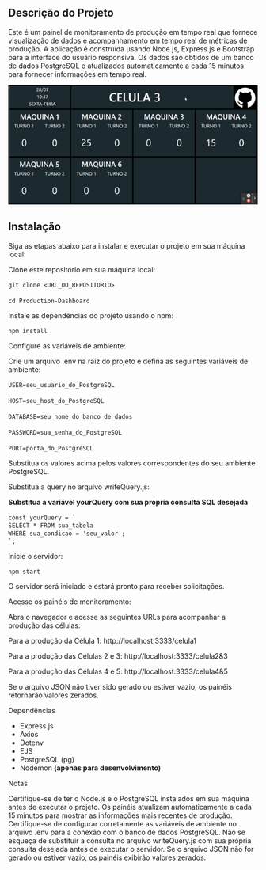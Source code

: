 

## Descrição do Projeto

Este é um painel de monitoramento de produção em tempo real que fornece visualização de dados e acompanhamento em tempo real de métricas de produção. A aplicação é construída usando Node.js, Express.js e Bootstrap para a interface do usuário responsiva. Os dados são obtidos de um banco de dados PostgreSQL e atualizados automaticamente a cada 15 minutos para fornecer informações em tempo real.

![Painel de Monitoramento](public/img/painel.gif)

## Instalação

Siga as etapas abaixo para instalar e executar o projeto em sua máquina local:

Clone este repositório em sua máquina local:

    git clone <URL_DO_REPOSITORIO>

    cd Production-Dashboard

Instale as dependências do projeto usando o npm:

    npm install

Configure as variáveis de ambiente:

Crie um arquivo .env na raiz do projeto e defina as seguintes variáveis de ambiente:

    USER=seu_usuario_do_PostgreSQL
    
    HOST=seu_host_do_PostgreSQL
    
    DATABASE=seu_nome_do_banco_de_dados
    
    PASSWORD=sua_senha_do_PostgreSQL
    
    PORT=porta_do_PostgreSQL

Substitua os valores acima pelos valores correspondentes do seu ambiente PostgreSQL.

Substitua a query no arquivo writeQuery.js:

**Substitua a variável yourQuery com sua própria consulta SQL desejada**

    const yourQuery = `    
    SELECT * FROM sua_tabela
    WHERE sua_condicao = 'seu_valor';
    `;

Inicie o servidor:

    npm start

O servidor será iniciado e estará pronto para receber solicitações.

Acesse os painéis de monitoramento:

Abra o navegador e acesse as seguintes URLs para acompanhar a produção das células:


Para a produção da Célula 1: http://localhost:3333/celula1

Para a produção das Células 2 e 3: http://localhost:3333/celula2&3

Para a produção das Células 4 e 5: http://localhost:3333/celula4&5

Se o arquivo JSON não tiver sido gerado ou estiver vazio, os painéis retornarão valores zerados.


Dependências

 - Express.js
  - Axios
  - Dotenv
  - EJS
  - PostgreSQL (pg)
  - Nodemon **(apenas para desenvolvimento)**

Notas

Certifique-se de ter o Node.js e o PostgreSQL instalados em sua máquina antes de executar o projeto. Os painéis atualizam automaticamente a cada 15 minutos para mostrar as informações mais recentes de produção. Certifique-se de configurar corretamente as variáveis de ambiente no arquivo .env para a conexão com o banco de dados PostgreSQL. Não se esqueça de substituir a consulta no arquivo writeQuery.js com sua própria consulta desejada antes de executar o servidor. Se o arquivo JSON não for gerado ou estiver vazio, os painéis exibirão valores zerados.
